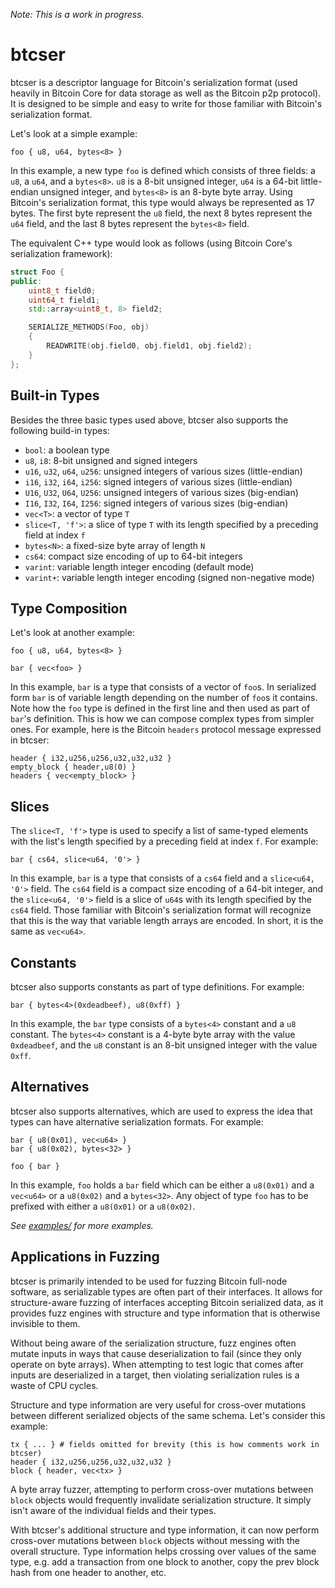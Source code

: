*Note: This is a work in progress.*

# btcser

btcser is a descriptor language for Bitcoin's serialization format (used
heavily in Bitcoin Core for data storage as well as the Bitcoin p2p protocol).
It is designed to be simple and easy to write for those familiar with Bitcoin's
serialization format.

Let's look at a simple example:

```text
foo { u8, u64, bytes<8> }
```

In this example, a new type `foo` is defined which consists of three fields: a
`u8`, a `u64`, and a `bytes<8>`. `u8` is a 8-bit unsigned integer, `u64` is a
64-bit little-endian unsigned integer, and `bytes<8>` is an 8-byte byte array.
Using Bitcoin's serialization format, this type would always be represented as
17 bytes. The first byte represent the `u8` field, the next 8 bytes represent
the `u64` field, and the last 8 bytes represent the `bytes<8>` field.

The equivalent C++ type would look as follows (using Bitcoin Core's
serialization framework):

```c++
struct Foo {
public:
    uint8_t field0;
    uint64_t field1;
    std::array<uint8_t, 8> field2;

    SERIALIZE_METHODS(Foo, obj)
    {
        READWRITE(obj.field0, obj.field1, obj.field2);
    }
};
```

## Built-in Types
Besides the three basic types used above, btcser also supports the following
build-in types:

- `bool`: a boolean type
- `u8`, `i8`: 8-bit unsigned and signed integers
- `u16`, `u32`, `u64`, `u256`: unsigned integers of various sizes
  (little-endian)
- `i16`, `i32`, `i64`, `i256`: signed integers of various sizes (little-endian)
- `U16`, `U32`, `U64`, `U256`: unsigned integers of various sizes (big-endian)
- `I16`, `I32`, `I64`, `I256`: signed integers of various sizes (big-endian)
- `vec<T>`: a vector of type `T`
- `slice<T, 'f'>`: a slice of type `T` with its length specified by a preceding
  field at index `f`
- `bytes<N>`: a fixed-size byte array of length `N`
- `cs64`: compact size encoding of up to 64-bit integers
- `varint`: variable length integer encoding (default mode)
- `varint+`: variable length integer encoding (signed non-negative mode)

## Type Composition

Let's look at another example:

```text
foo { u8, u64, bytes<8> }

bar { vec<foo> }
```

In this example, `bar` is a type that consists of a vector of `foo`s. In
serialized form `bar` is of variable length depending on the number of `foo`s
it contains. Note how the `foo` type is defined in the first line and then used
as part of `bar`'s definition. This is how we can compose complex types from
simpler ones. For example, here is the Bitcoin `headers` protocol message
expressed in btcser:

```text
header { i32,u256,u256,u32,u32,u32 }
empty_block { header,u8(0) }
headers { vec<empty_block> }
```

## Slices

The `slice<T, 'f'>` type is used to specify a list of same-typed elements with
the list's length specified by a preceding field at index `f`. For example:

```text
bar { cs64, slice<u64, '0'> }
```

In this example, `bar` is a type that consists of a `cs64` field and a
`slice<u64, '0'>` field. The `cs64` field is a compact size encoding of a
64-bit integer, and the `slice<u64, '0'>` field is a slice of `u64`s with its
length specified by the `cs64` field. Those familiar with Bitcoin's
serialization format will recognize that this is the way that variable length
arrays are encoded. In short, it is the same as `vec<u64>`.

## Constants

btcser also supports constants as part of type definitions. For example:

```text
bar { bytes<4>(0xdeadbeef), u8(0xff) }
```

In this example, the `bar` type consists of a `bytes<4>` constant and a `u8`
constant. The `bytes<4>` constant is a 4-byte byte array with the value
`0xdeadbeef`, and the `u8` constant is an 8-bit unsigned integer with the value
`0xff`.

## Alternatives

btcser also supports alternatives, which are used to express the idea that
types can have alternative serialization formats. For example:

```text
bar { u8(0x01), vec<u64> }
bar { u8(0x02), bytes<32> }

foo { bar }
```

In this example, `foo` holds a `bar` field which can be either a `u8(0x01)` and
a `vec<u64>` or a `u8(0x02)` and a `bytes<32>`. Any object of type `foo` has to
be prefixed with either a `u8(0x01)` or a `u8(0x02)`.

*See [examples/](btcser/examples/) for more examples.*

## Applications in Fuzzing

btcser is primarily intended to be used for fuzzing Bitcoin full-node software,
as serializable types are often part of their interfaces. It allows for
structure-aware fuzzing of interfaces accepting Bitcoin serialized data, as it
provides fuzz engines with structure and type information that is otherwise
invisible to them.

Without being aware of the serialization structure, fuzz engines often mutate
inputs in ways that cause deserialization to fail (since they only operate on
byte arrays). When attempting to test logic that comes after inputs are
deserialized in a target, then violating serialization rules is a waste of CPU
cycles.

Structure and type information are very useful for cross-over mutations between
different serialized objects of the same schema. Let's consider this example:

```
tx { ... } # fields omitted for brevity (this is how comments work in btcser)
header { i32,u256,u256,u32,u32,u32 }
block { header, vec<tx> }
```

A byte array fuzzer, attempting to perform cross-over mutations between `block`
objects would frequently invalidate serialization structure. It simply isn't
aware of the individual fields and their types.

With btcser's additional structure and type information, it can now perform
cross-over mutations between `block` objects without messing with the overall
structure. Type information helps crossing over values of the same type, e.g.
add a transaction from one block to another, copy the prev block hash from one
header to another, etc.
